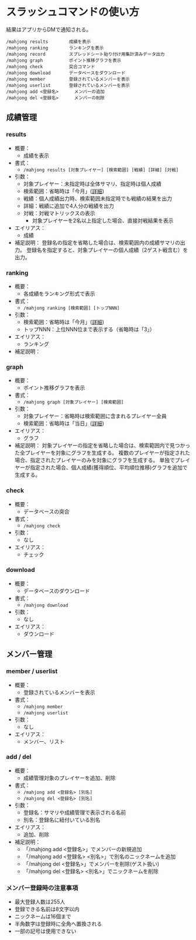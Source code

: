 # スラッシュコマンドの使い方

結果はアプリからDMで通知される。

```
/mahjong results		成績を表示
/mahjong ranking		ランキングを表示
/mahjong record			スプレッドシート貼り付け用集計済みデータ出力
/mahjong graph			ポイント推移グラフを表示
/mahjong check			突合コマンド
/mahjong download		データベースをダウンロード
/mahjong member			登録されているメンバーを表示
/mahjong userlist		登録されているメンバーを表示
/mahjong add <登録名>		メンバーの追加
/mahjong del <登録名>		メンバーの削除
```

## 成績管理

### results

- 概要：
  - 成績を表示
- 書式：
  - `/mahjong results [対象プレイヤー] [検索範囲] [戦績] [詳細] [対戦]`
- 引数：
  - 対象プレイヤー：未指定時は全体サマリ、指定時は個人成績
  - 検索範囲：省略時は「今月」([詳細](argument_keyword.md#検索範囲))
  - 戦績：個人成績出力時、検索範囲未指定時でも戦績の結果を出力
  - 詳細：戦績に追加で4人分の戦績を出力
  - 対戦：対戦マトリックスの表示
    - 対象プレイヤーを2名以上指定した場合、直接対戦結果を表示
- エイリアス：
  - 成績
- 補足説明：
  登録名の指定を省略した場合は、検索範囲内の成績サマリの出力。
  登録名を指定すると、対象プレイヤーの個人成績（2ゲスト戦含む）を出力。

### ranking

- 概要：
  - 各成績をランキング形式で表示
- 書式：
  - `/mahjong ranking [検索範囲] [トップNNN]`
- 引数：
  - 検索範囲：省略時は「今月」([詳細](argument_keyword.md#検索範囲))
  - トップNNN：上位NNN位まで表示する（省略時は「3」）
- エイリアス：
  - ランキング
- 補足説明：

### graph

- 概要：
  - ポイント推移グラフを表示
- 書式：
  - `/mahjong graph [対象プレイヤー] [検索範囲]`
- 引数：
  - 対象プレイヤー：省略時は検索範囲に含まれるプレイヤー全員
  - 検索範囲：省略時は「当日」([詳細](argument_keyword.md#検索範囲))
- エイリアス：
  - グラフ
- 補足説明：
  対象プレイヤーの指定を省略した場合は、検索範囲内で見つかった全プレイヤーを対象にグラフを生成する。
  複数のプレイヤーが指定された場合、指定されたプレイヤーのみを対象にグラフを生成する。
  単独でプレイヤーが指定された場合、個人成績(獲得順位、平均順位推移)グラフを追加で生成する。

### check

- 概要：
  - データベースの突合
- 書式：
  - `/mahjong check`
- 引数：
  - なし
- エイリアス：
  - チェック

### download

- 概要：
  - データベースのダウンロード
- 書式：
  - `/mahjong download`
- 引数：
  - なし
- エイリアス：
  - ダウンロード

## メンバー管理

### member / userlist

- 概要：
  - 登録されているメンバーを表示
- 書式：
  - `/mahjong member`
  - `/mahjong userlist`
- 引数：
  - なし
- エイリアス：
  - メンバー、リスト

### add / del

- 概要：
  - 成績管理対象のプレイヤーを追加、削除
- 書式：
  - `/mahjong add <登録名> [別名]`
  - `/mahjong del <登録名> [別名]`
- 引数：
  - 登録名：サマリや成績管理で表示される名前
  - 別名：登録名に紐付いている別名
- エイリアス：
  - 追加、削除
- 補足説明：
  - 「/mahjong add <登録名>」でメンバーの新規追加
  - 「/mahjong add <登録名> <別名>」で別名のニックネームを追加
  - 「/mahjong del <登録名>」でメンバーを削除(ゲスト扱い)
  - 「/mahjong del <登録名> <別名>」でニックネームを削除

### メンバー登録時の注意事項

- 最大登録人数は255人
- 登録できる名前は8文字以内
- ニックネームは16個まで
- 半角数字は登録時に全角へ置換される
- 一部の記号は使用できない
